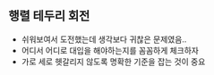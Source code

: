 ## 행렬 테두리 회전
- 쉬워보여서 도전했는데 생각보다 귀찮은 문제였음..
- 어디서 어디로 대입을 해야하는지를 꼼꼼하게 체크하자
- 가로 세로 헷갈리지 않도록 명확한 기준을 잡는 것이 중요